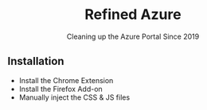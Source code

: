<h1 align="center">Refined Azure</h1>
<p align="center">Cleaning up the Azure Portal Since 2019</p>

## Installation
- Install the Chrome Extension
- Install the Firefox Add-on
- Manually inject the CSS & JS files
